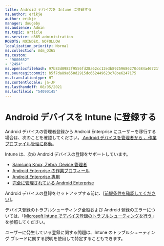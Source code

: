 ```yaml
---
title: Android デバイスを Intune に登録する
ms.author: erikje
author: erikje
manager: dougeby
ms.audience: Admin
ms.topic: article
ms.service: o365-administration
ROBOTS: NOINDEX, NOFOLLOW
localization_priority: Normal
ms.collection: Adm_O365
ms.custom:
- "9000652"
- "2494"
ms.openlocfilehash: 97b83d0982f9556fd28a62cc12e3b89259686270c684a46721f0ef3d683e5ae6
ms.sourcegitcommit: b5f7da89a650d2915dc652449623c78be6247175
ms.translationtype: HT
ms.contentlocale: ja-JP
ms.lasthandoff: 08/05/2021
ms.locfileid: "54090145"
---
```

# <a name="enrolling-android-devices-into-intune"></a>Android デバイスを Intune に登録する

Android デバイスの管理者登録から Android Enterprise にユーザーを移行する場合は、次のことを確認してください。[ Android デバイスを管理者から 、作業プロファイル管理に移動](https://docs.microsoft.com/mem/intune/enrollment/android-move-device-admin-work-profile)。

Intune は、次の Android デバイスの登録をサポートしています。  

- [Samsung Knox, Zebra, Device 管理者](https://docs.microsoft.com/mem/intune/enrollment/android-enroll-device-administrator)
- [Android Enterprise の作業プロフィール](https://docs.microsoft.com/mem/intune/enrollment/android-enterprise-overview)
- [Android Enterprise 専用](https://docs.microsoft.com/mem/intune/enrollment/android-dedicated-devices-fully-managed-enroll)
- [完全に管理されている Android Enterprise](https://docs.microsoft.com/mem/intune/enrollment/android-fully-managed-enroll)

Android デバイスの登録をセットアップする前に、[[前提条件を確認してください](https://docs.microsoft.com/intune/enrollment/android-enroll)]。  

デバイス登録のトラブルシューティング全般および Android 登録のエラーについては、「[Microsoft Intune でデバイス登録のトラブルシューティングを行う](https://docs.microsoft.com/mem/intune/enrollment/troubleshoot-android-enrollment)」を参照してください。

ユーザーに発生している登録に関する問題は、Intune のトラブルシューティング ブレードに関する説明を使用して特定することもできます。
